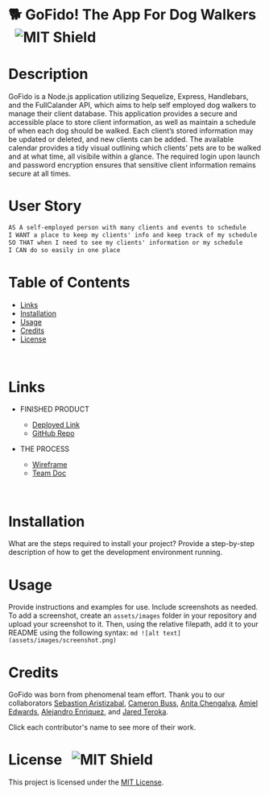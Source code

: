 # 🐕 GoFido! The App For Dog Walkers &nbsp; ![MIT Shield](https://img.shields.io/badge/license-MIT-green)


# Description

GoFido is a Node.js application utilizing Sequelize, Express, Handlebars, and the FullCalander API, which aims to help self employed dog walkers to manage their client database. This application provides a secure and accessible place to store client information, as well as maintain a schedule of when each dog should be walked. Each client’s stored information may be updated or deleted, and new clients can be added. The available calendar provides a tidy visual outlining which clients' pets are to be walked and at what time, all visibile within a glance. The required login upon launch and password encryption ensures that sensitive client information remains secure at all times.


# User Story

```md
AS A self-employed person with many clients and events to schedule
I WANT a place to keep my clients' info and keep track of my schedule
SO THAT when I need to see my clients' information or my schedule
I CAN do so easily in one place
```

# Table of Contents

- [Links](#links)
- [Installation](#installation)
- [Usage](#usage)
- [Credits](#credits)
- [License](#license)

<br/>

# Links

- FINISHED PRODUCT
    - [Deployed Link](https://dashboard.heroku.com/apps/intense-dusk-69821/deploy/heroku-git)
    - [GitHub Repo](https://github.com/camnb97/P2_Docupiler)
    
- THE PROCESS
    - [Wireframe](https://jamboard.google.com/d/1bbX-0BaqKBZmJ_Ia01zb40HypbspxYx0p8wCyZ5q22Y/edit?usp=sharing)
    - [Team Doc](https://docs.google.com/document/d/1MnEZP0P1gjlBzUX8xovsTFlxqJ2k6WoZJDkr-OxXWec/edit?usp=sharing)

<br/>

# Installation

What are the steps required to install your project? Provide a step-by-step description of how to get the development environment running.


# Usage

Provide instructions and examples for use. Include screenshots as needed.
To add a screenshot, create an `assets/images` folder in your repository and upload your screenshot to it. Then, using the relative filepath, add it to your README using the following syntax:
`md ![alt text](assets/images/screenshot.png) `


# Credits

GoFido was born from phenomenal team effort. Thank you to our collaborators [Sebastion Aristizabal](https://github.com/SebasAristi), [Cameron Buss](https://github.com/camnb97), [Anita Chengalva](https://github.com/anitachengalva), [Amiel Edwards](https://github.com/asedwards888), [Alejandro Enriquez](https://github.com/alejandroet39), and [Jared Teroka](https://github.com/jteraoka).

Click each contributor's name to see more of their work.


# License &nbsp; ![MIT Shield](https://img.shields.io/badge/license-MIT-green)

This project is licensed under the [MIT License](https://opensource.org/licenses/MIT).